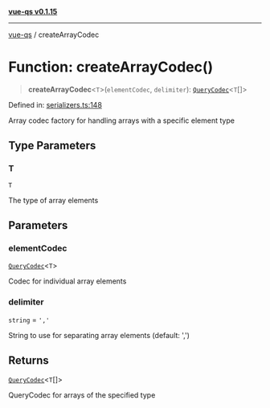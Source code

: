 [**vue-qs v0.1.15**](../README.md)

***

[vue-qs](../README.md) / createArrayCodec

# Function: createArrayCodec()

> **createArrayCodec**\<`T`\>(`elementCodec`, `delimiter`): [`QueryCodec`](../type-aliases/QueryCodec.md)\<`T`[]\>

Defined in: [serializers.ts:148](https://github.com/iamsomraj/vue-qs/blob/479c0d0dd04c282413431d3d2112e6dc9639b922/src/serializers.ts#L148)

Array codec factory for handling arrays with a specific element type

## Type Parameters

### T

`T`

The type of array elements

## Parameters

### elementCodec

[`QueryCodec`](../type-aliases/QueryCodec.md)\<`T`\>

Codec for individual array elements

### delimiter

`string` = `','`

String to use for separating array elements (default: ',')

## Returns

[`QueryCodec`](../type-aliases/QueryCodec.md)\<`T`[]\>

QueryCodec for arrays of the specified type

